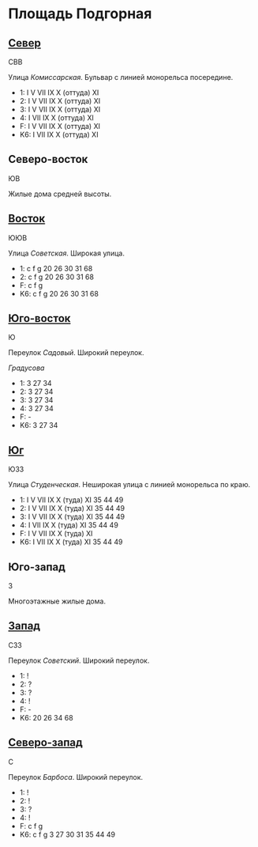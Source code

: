 # Площадь Подгорная

## [Север](./560070.md)

СВВ

Улица *Комиссарская*.
Бульвар с линией монорельса посередине.

* 1:    I   V   VII IX  X (оттуда)  XI
* 2:    I   V   VII IX  X (оттуда)  XI
* 3:    I   V   VII IX  X (оттуда)  XI
* 4:    I   VII IX  X (оттуда)  XI
* F:    I   V   VII IX  X (оттуда)  XI
* K6:   I   VII IX  X (оттуда)  XI

## Северо-восток

ЮВ

Жилые дома средней высоты.

## [Восток](./570080.md)

ЮЮВ

Улица *Советская*.
Широкая улица.

* 1:    c   f   g
        20  26  30  31  68
* 2:    c   f   g
        20  26  30  31  68
* F:    c   f   g
* K6:   c   f   g
        20  26  30  31  68

## [Юго-восток](./565085.md)

Ю

Переулок *Садовый*.
Широкий переулок.

*Градусова*

* 1:    3   27  34
* 2:    3   27  34
* 3:    3   27  34
* 4:    3   27  34
* F:    -
* K6:   3   27  34

## [Юг](./560085.md)

ЮЗЗ

Улица *Студенческая*.
Неширокая улица с линией монорельса по краю.

* 1:    I   V   VII IX  X (туда)    XI
        35  44  49
* 2:    I   V   VII IX  X (туда)    XI
        35  44  49
* 3:    I   V   VII IX  X (туда)    XI
        35  44  49
* 4:    I   VII IX  X (туда)    XI
        35  44  49
* F:    I   V   VII IX  X (туда)    XI
* K6:   I   VII IX  X (туда)    XI
        35  44  49

## Юго-запад

З

Многоэтажные жилые дома.

## [Запад](./555080.md)

СЗЗ

Переулок *Советский*.
Широкий переулок.

* 1:    !
* 2:    ?
* 3:    ?
* 4:    !
* F:    -
* K6:   20  26  34  68

## [Северо-запад](./555075.md)

С

Переулок *Барбоса*.
Широкий переулок.

* 1:    !
* 2:    !
* 3:    ?
* 4:    !
* F:    c   f   g
* K6:   c   f   g
        3   27  30  31  35  44  49
